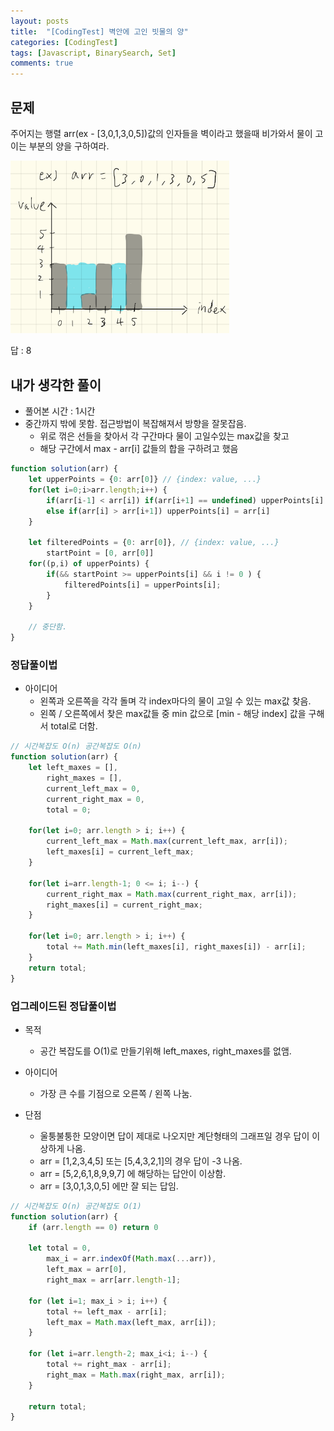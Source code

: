 ```yaml
---
layout: posts
title:  "[CodingTest] 벽안에 고인 빗물의 양"
categories: [CodingTest]
tags: [Javascript, BinarySearch, Set]
comments: true
---
```

## 문제

주어지는 행렬 arr(ex - [3,0,1,3,0,5])값의 인자들을 벽이라고 했을때 비가와서 물이 고이는 부분의 양을 구하여라.

<img src="/assets/images/2019-04-26-explain.png" style="max-width: 350px;" />

답 : 8

## 내가 생각한 풀이

- 풀어본 시간 : 1시간
- 중간까지 밖에 못함. 접근방법이 복잡해져서 방향을 잘못잡음.
  - 위로 꺾은 선들을 찾아서 각 구간마다 물이 고일수있는 max값을 찾고
  - 해당 구간에서 max - arr[i] 값들의 합을 구하려고 했음

```javascript
function solution(arr) {
    let upperPoints = {0: arr[0]} // {index: value, ...}
    for(let i=0;i>arr.length;i++) {
        if(arr[i-1] < arr[i]) if(arr[i+1] == undefined) upperPoints[i] = arr[i]
        else if(arr[i] > arr[i+1]) upperPoints[i] = arr[i]
    }

    let filteredPoints = {0: arr[0]}, // {index: value, ...}
        startPoint = [0, arr[0]]
    for((p,i) of upperPoints) {
        if(&& startPoint >= upperPoints[i] && i != 0 ) {
            filteredPoints[i] = upperPoints[i];
        }
    }

    // 중단함.
} 
```

### 정답풀이법 

- 아이디어
  - 왼쪽과 오른쪽을 각각 돌며 각 index마다의 물이 고일 수 있는 max값 찾음.
  - 왼쪽 / 오른쪽에서 찾은 max값들 중 min 값으로 [min - 해당 index] 값을 구해서 total로 더함.

```javascript
// 시간복잡도 O(n) 공간복잡도 O(n)
function solution(arr) {
    let left_maxes = [], 
        right_maxes = [],
        current_left_max = 0, 
        current_right_max = 0, 
        total = 0;

    for(let i=0; arr.length > i; i++) {
        current_left_max = Math.max(current_left_max, arr[i]);
        left_maxes[i] = current_left_max;
    }
    
    for(let i=arr.length-1; 0 <= i; i--) {
        current_right_max = Math.max(current_right_max, arr[i]);
        right_maxes[i] = current_right_max;
    }

    for(let i=0; arr.length > i; i++) {
        total += Math.min(left_maxes[i], right_maxes[i]) - arr[i];
    }
    return total;
}
```

### 업그레이드된 정답풀이법 

- 목적
  - 공간 복잡도를 O(1)로 만들기위해 left_maxes, right_maxes를 없앰.
- 아이디어
  - 가장 큰 수를 기점으로 오른쪽 / 왼쪽 나눔.

- 단점
  - 울퉁불퉁한 모양이면 답이 제대로 나오지만 계단형태의 그래프일 경우 답이 이상하게 나옴.
  - arr = [1,2,3,4,5] 또는 [5,4,3,2,1]의 경우 답이 -3 나옴.
  - arr = [5,2,6,1,8,9,9,7] 에 해당하는 답안이 이상함.
  - arr = [3,0,1,3,0,5] 에만 잘 되는 답임.

```javascript
// 시간복잡도 O(n) 공간복잡도 O(1)
function solution(arr) {
    if (arr.length == 0) return 0

    let total = 0,
        max_i = arr.indexOf(Math.max(...arr)),
        left_max = arr[0],
        right_max = arr[arr.length-1];

    for (let i=1; max_i > i; i++) {
        total += left_max - arr[i];
        left_max = Math.max(left_max, arr[i]);
    }

    for (let i=arr.length-2; max_i<i; i--) {
        total += right_max - arr[i];
        right_max = Math.max(right_max, arr[i]);
    }

    return total;
}
```